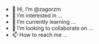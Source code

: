 - 👋 Hi, I’m @zagorzm
- 👀 I’m interested in ...
- 🌱 I’m currently learning ...
- 💞️ I’m looking to collaborate on ...
- 📫 How to reach me ...

<!---
zagorzm/zagorzm is a ✨ special ✨ repository because its `README.md` (this file) appears on your GitHub profile.
You can click the Preview link to take a look at your changes.
--->
